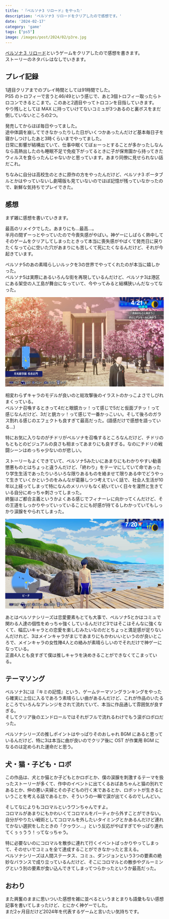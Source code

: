 ```yaml
---
title: '『ペルソナ3 リロード』をやった'
description: 'ペルソナ3 リロードをクリアしたので感想です。'
date: '2024-02-17'
category: 'game'
tags: ["ps5"]
image: /images/post/2024/02/p3re.jpg
---
```


[ペルソナ３ リロード](https://p3re.jp/)というゲームをクリアしたので感想を書きます。  
ストーリーのネタバレはなしでいきます。

## プレイ記録

1週目クリアまでのプレイ時間としては91時間でした。  
PS5 のトロフィーで言うと46/49という感じで、あと3個トロフィー取ったらトロコンできるとこまで。このあと2週目やってトロコンを目指していきます。  
やり残しとしては MAX に持っていけてないコミュが3つあるのと裏ボスをまだ倒していないところの2つ。

発売してからほぼ毎日やってました。  
途中体調を崩してできなかったりした日がいくつかあったんだけど基本毎日子を寝かしつけしたあと3時くらいまでやってました。  
日常に影響が結構出ていて、仕事中眠くてぼぉーっとすることが多かったしなんなら高熱出したのも睡眠不足で免疫下がってるときに子が保育園から持ってきたウィルスを食らったんじゃないかと思っています。あまり同僚に見せられない話だこれ。

ちなみに自分は高校生のときに原作の方をやったんだけど、ペルソナ3 ポータブルとかはやっていないし劇場版も見ていないのでほぼ記憶が残っていなかったので、新鮮な気持ちでプレイできた。

## 感想

まず雑に感想を書いていきます。

最高のリメイクでした。あまりにも…最高…。  
半月の間ずーっとやっていたので今喪失感がやばい。神ゲーにしばらく熱中してそのゲームをクリアしてしまったときって本当に喪失感がやばくて発売日に戻りたくなって心に空いた穴があまりにも苦しくて死にたくなるんだけど、それが今起きています。

ペルソナ5のあの素晴らしいルックを3の世界でやってくれたのが本当に嬉しかった。  
ペルソナ5は実際にあるいろんな街を再現しているんだけど、ペルソナ3は港区にある架空の人工島が舞台になっていて、今やってみると結構狭いんだなってなった。

![ペルソナ3のスクリーンショット。学校の校門前の桜並木を沢山の生徒が歩いている。](./01.jpg "桜が美しい。これが見たかったのよ〜〜ってなったシーン。")

相変わらずキャラのモデルが良いのと総攻撃後のイラストのかっこよさでしびれまくっている。  
ペルソナ召喚するときって4だと眼鏡カッ！って感じで5だと仮面ブチッ！って感じなんだけど、3だと銃カッ！って感じで一番かっこいい。そして後ろのガラス割れる感じのエフェクトも良すぎて最高だった。(語感だけで感想を語っている…)

特にお気に入りなのがチドリがペルソナを召喚するところなんだけど、チドリのもともとのビジュアルの良さも相まってあまりにも良すぎる。なのにチドリの戦闘シーンはめっちゃ少ないのが悲しい。

ストーリーもよくできていて、ペルソナ5みたいにあまりにもわかりやすい勧善懲悪ものとはちょっと違うんだけど、「終わり」をテーマにしていて命であったり学生生活であったりいろいろな限りあるものを絡ませて限りある中でどうやって生きていくかというのをみんなが葛藤しつつ考えていく話で、社会人生活が10年以上経ってしまって特になんのメリハリもなく続いていく日々を漫然と生きている自分にめっちゃ刺さってしまった。  
終盤はご都合主義というかよくある感じでフィナーレに向かってくんだけど、その王道をしっかりやっていっていることにも好感が持てるしわかっていてもしっかり涙腺をやられてしまった。

![ペルソナ3のスクリーンショット。主人公が水着姿で浜辺を背に映っている。](./02.jpg "屋久島に行くイベントがあるんだけど水着がダサくて面白い。")

あとはペルソナシリーズは恋愛要素もとても大事で、ペルソナ5とかはコミュで関わる人達の個性をめっちゃ強くしているんだけど3ではそこはそんなに強くなくて、幅広いキャラとの恋愛を楽しむみたいなのだとちょっと満足感が足りないんだけれど、3はメインキャラがまじであまりにもかわいいというのが良いところで、メインキャラの女性陣4人との絡みが素晴らしいのでそれだけで神ゲーになっている。  
正直4人とも良すぎて僕は推しキャラを決めきることができなくてこまっている。

## テーマソング

ペルソナ3には『キミの記憶』という、ゲームテーマソングランキングをやったら確実に上位に入るであろう素晴らしい曲があるんだけど、これが作品のいたるところでいろんなアレンジをされて流れていて、本当に作品通して雰囲気が良すぎる。  
そしてクリア後のエンドロールではそれがフルで流れるわけでもう涙ボロボロだった。

ペルソナシリーズの推しポイントはやっぱりそのおしゃれ BGM にあると思っているんだけど、特に3は本当に曲が良いのでクリア後に OST が作業用 BGM になるのは定められた運命だと思う。

## 犬・猫・子ども・ロボ

この作品は、犬とか猫とか子どもとかロボとか、僕の涙腺を刺激するテーマを扱ったストーリーが多くて、作中のイベントに出てくるおばあちゃんと猫の別れであるとか、仲の悪い夫婦とその子どもの行く末であるとか、ロボットが生きるということを考える話であるとか、そういうの一瞬で涙が出てくるのでしんどい。

そしてなによりもコロマルというワンちゃんですよ。  
コロマルがあまりにもかわいくてコロマルをパーティから外すことができない。自分がやりたい戦術としてコロマルを外したいタイミングとかあるんだけど連れてかない選択をしたときの「クゥウン…」という反応がやばすぎてやっぱり連れてくぅぅうう！ってなっちゃう。

特に必要ないのにコロマルを散歩に連れて行くイベントばっかりやってしまって、そのせいでコミュを全て達成することができなかったと言える。  
ペルソナシリーズは人間ステータス、コミュ、ダンジョンという3つの要素の絶妙なバランスで成り立っているんだけど、そこにコロマルとの散歩やグルーミングという別の要素が食い込んできてしまってつらかったというか最高だった。

## おわり

また興奮のままに思いついた感想を雑に並べるというまとまりも語彙もない感想記事を書いてしまったけど、とにかく神ゲーでした。  
まだ2ヶ月目だけど2024年を代表するゲームと言いたい気持ちです。
